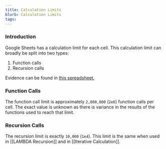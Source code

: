 ```yaml
---
title: Calculation Limits
blurb: Calculation Limits
tags:
---
```


### Introduction

Google Sheets has a calculation limit for each cell. This calculation limit can broadly be split into two types:

1.  Function calls
2. Recursion calls

Evidence can be found in [this spreadsheet.](https://docs.google.com/spreadsheets/d/160UfdYEOoplAaKzm4Cx4rF0NNWwd6b2KC3LH3xAr-jk/edit#gid=0)

### Function Calls

The function call limit is approximately `2,000,000` (`2e6`) function calls per cell. The exact value is unknown as there is variance in the results of the functions used to reach that limit.

### Recursion Calls

The recursion limit is exactly `10,000` (`1e4`). This limit is the same when used in [[LAMBDA Recursion]] and in [[Iterative Calculation]].
